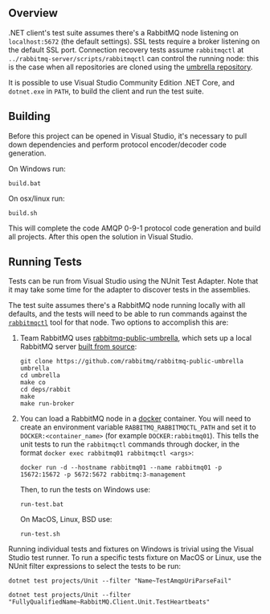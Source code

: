 ## Overview

.NET client's test suite assumes there's a RabbitMQ node listening on `localhost:5672`
(the default settings). SSL tests require a broker listening on the default
SSL port. Connection recovery tests assume `rabbitmqctl` at `../rabbitmq-server/scripts/rabbitmqctl`
can control the running node: this is the case when all repositories are cloned using
the [umbrella repository](https://github.com/rabbitmq/rabbitmq-public-umbrella).

It is possible to use Visual Studio Community Edition .NET Core, and
`dotnet.exe` in `PATH`, to build the client and run the test suite.


## Building

Before this project can be opened in Visual Studio, it's necessary to pull down dependencies
and perform protocol encoder/decoder code generation.

On Windows run:

    build.bat

On osx/linux run:

    build.sh

This will complete the code AMQP 0-9-1 protocol code generation and build all projects. After this open the solution in Visual Studio.


## Running Tests

Tests can be run from Visual Studio using the NUnit Test Adapter.  Note that it
may take some time for the adapter to discover tests in the assemblies.

The test suite assumes there's a RabbitMQ node running locally with all
defaults, and the tests will need to be able to run commands against the
[`rabbitmqctl`](https://www.rabbitmq.com/rabbitmqctl.8.html) tool for that node.
Two options to accomplish this are:

1. Team RabbitMQ uses [rabbitmq-public-umbrella](https://github.com/rabbitmq/rabbitmq-public-umbrella), which sets up a local RabbitMQ server [built from source](https://www.rabbitmq.com/build-server.html):
    ```
    git clone https://github.com/rabbitmq/rabbitmq-public-umbrella umbrella
    cd umbrella
    make co
    cd deps/rabbit
    make
    make run-broker
    ```

2. You can load a RabbitMQ node in a [docker](https://www.docker.com/) container. You will need to create an environment variable `RABBITMQ_RABBITMQCTL_PATH` and set it to `DOCKER:<container_name>` (for example `DOCKER:rabbitmq01`). This tells the unit tests to run the `rabbitmqctl` commands through docker, in the format `docker exec rabbitmq01 rabbitmqctl <args>`:
    ```
    docker run -d --hostname rabbitmq01 --name rabbitmq01 -p 15672:15672 -p 5672:5672 rabbitmq:3-management
    ```

    Then, to run the tests on Windows use:

    ```
    run-test.bat
    ```

    On MacOS, Linux, BSD use:

    ```
    run-test.sh
    ```

Running individual tests and fixtures on Windows is trivial using the Visual Studio test runner.
To run a specific tests fixture on MacOS or Linux, use the NUnit filter expressions to select the tests
to be run:

```
dotnet test projects/Unit --filter "Name~TestAmqpUriParseFail"

dotnet test projects/Unit --filter "FullyQualifiedName~RabbitMQ.Client.Unit.TestHeartbeats"
```
